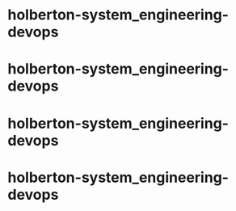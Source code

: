 # holberton-system_engineering-devops

# holberton-system_engineering-devops
# holberton-system_engineering-devops
# holberton-system_engineering-devops
